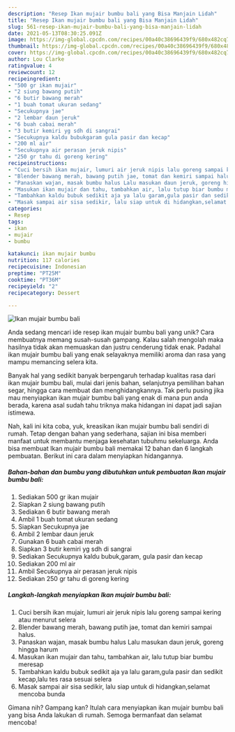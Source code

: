 ```yaml
---
description: "Resep Ikan mujair bumbu bali yang Bisa Manjain Lidah"
title: "Resep Ikan mujair bumbu bali yang Bisa Manjain Lidah"
slug: 561-resep-ikan-mujair-bumbu-bali-yang-bisa-manjain-lidah
date: 2021-05-13T08:30:25.091Z
image: https://img-global.cpcdn.com/recipes/00a40c38696439f9/680x482cq70/ikan-mujair-bumbu-bali-foto-resep-utama.jpg
thumbnail: https://img-global.cpcdn.com/recipes/00a40c38696439f9/680x482cq70/ikan-mujair-bumbu-bali-foto-resep-utama.jpg
cover: https://img-global.cpcdn.com/recipes/00a40c38696439f9/680x482cq70/ikan-mujair-bumbu-bali-foto-resep-utama.jpg
author: Lou Clarke
ratingvalue: 4
reviewcount: 12
recipeingredient:
- "500 gr ikan mujair"
- "2 siung bawang putih"
- "6 butir bawang merah"
- "1 buah tomat ukuran sedang"
- "Secukupnya jae"
- "2 lembar daun jeruk"
- "6 buah cabai merah"
- "3 butir kemiri yg sdh di sangrai"
- "Secukupnya kaldu bubukgaram gula pasir dan kecap"
- "200 ml air"
- "Secukupnya air perasan jeruk nipis"
- "250 gr tahu di goreng kering"
recipeinstructions:
- "Cuci bersih ikan mujair, lumuri air jeruk nipis lalu goreng sampai kering atau menurut selera"
- "Blender bawang merah, bawang putih jae, tomat dan kemiri sampai halus."
- "Panaskan wajan, masak bumbu halus Lalu masukan daun jeruk, goreng hingga harum"
- "Masukan ikan mujair dan tahu, tambahkan air, lalu tutup biar bumbu meresap"
- "Tambahkan kaldu bubuk sedikit aja ya lalu garam,gula pasir dan sedikit kecap,lalu tes rasa sesuai selera"
- "Masak sampai air sisa sedikir, lalu siap untuk di hidangkan,selamat mencoba bunda"
categories:
- Resep
tags:
- ikan
- mujair
- bumbu

katakunci: ikan mujair bumbu 
nutrition: 117 calories
recipecuisine: Indonesian
preptime: "PT25M"
cooktime: "PT36M"
recipeyield: "2"
recipecategory: Dessert

---
```



![Ikan mujair bumbu bali](https://img-global.cpcdn.com/recipes/00a40c38696439f9/680x482cq70/ikan-mujair-bumbu-bali-foto-resep-utama.jpg)

Anda sedang mencari ide resep ikan mujair bumbu bali yang unik? Cara membuatnya memang susah-susah gampang. Kalau salah mengolah maka hasilnya tidak akan memuaskan dan justru cenderung tidak enak. Padahal ikan mujair bumbu bali yang enak selayaknya memiliki aroma dan rasa yang mampu memancing selera kita.

Banyak hal yang sedikit banyak berpengaruh terhadap kualitas rasa dari ikan mujair bumbu bali, mulai dari jenis bahan, selanjutnya pemilihan bahan segar, hingga cara membuat dan menghidangkannya. Tak perlu pusing jika mau menyiapkan ikan mujair bumbu bali yang enak di mana pun anda berada, karena asal sudah tahu triknya maka hidangan ini dapat jadi sajian istimewa.




Nah, kali ini kita coba, yuk, kreasikan ikan mujair bumbu bali sendiri di rumah. Tetap dengan bahan yang sederhana, sajian ini bisa memberi manfaat untuk membantu menjaga kesehatan tubuhmu sekeluarga. Anda bisa membuat Ikan mujair bumbu bali memakai 12 bahan dan 6 langkah pembuatan. Berikut ini cara dalam menyiapkan hidangannya.

<!--inarticleads1-->

##### Bahan-bahan dan bumbu yang dibutuhkan untuk pembuatan Ikan mujair bumbu bali:

1. Sediakan 500 gr ikan mujair
1. Siapkan 2 siung bawang putih
1. Sediakan 6 butir bawang merah
1. Ambil 1 buah tomat ukuran sedang
1. Siapkan Secukupnya jae
1. Ambil 2 lembar daun jeruk
1. Gunakan 6 buah cabai merah
1. Siapkan 3 butir kemiri yg sdh di sangrai
1. Sediakan Secukupnya kaldu bubuk,garam, gula pasir dan kecap
1. Sediakan 200 ml air
1. Ambil Secukupnya air perasan jeruk nipis
1. Sediakan 250 gr tahu di goreng kering




<!--inarticleads2-->

##### Langkah-langkah menyiapkan Ikan mujair bumbu bali:

1. Cuci bersih ikan mujair, lumuri air jeruk nipis lalu goreng sampai kering atau menurut selera
1. Blender bawang merah, bawang putih jae, tomat dan kemiri sampai halus.
1. Panaskan wajan, masak bumbu halus Lalu masukan daun jeruk, goreng hingga harum
1. Masukan ikan mujair dan tahu, tambahkan air, lalu tutup biar bumbu meresap
1. Tambahkan kaldu bubuk sedikit aja ya lalu garam,gula pasir dan sedikit kecap,lalu tes rasa sesuai selera
1. Masak sampai air sisa sedikir, lalu siap untuk di hidangkan,selamat mencoba bunda




Gimana nih? Gampang kan? Itulah cara menyiapkan ikan mujair bumbu bali yang bisa Anda lakukan di rumah. Semoga bermanfaat dan selamat mencoba!
